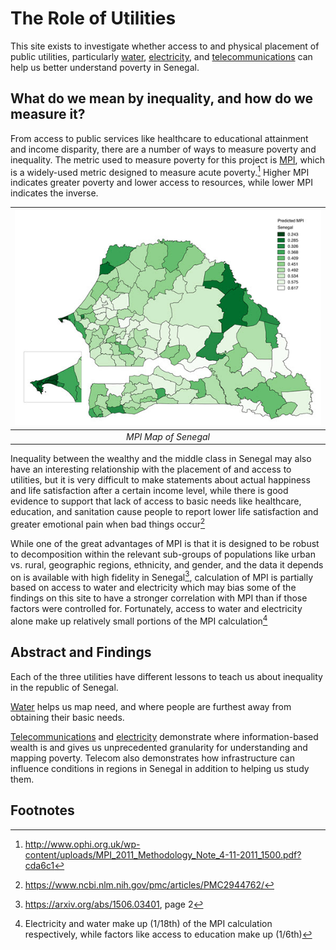 # The Role of Utilities

This site exists to investigate whether access to and physical placement of public utilities, particularly [water](water.md), [electricity](electricity.md), and [telecommunications](telecom.md) can help us better understand poverty in Senegal.

## What do we mean by inequality, and how do we measure it?
From access to public services like healthcare to educational attainment and income disparity, there are a number of ways to measure poverty and inequality. The metric used to measure poverty for this project is [MPI](https://en.wikipedia.org/wiki/Multidimensional_Poverty_Index), which is a widely-used metric designed to measure acute poverty.[^1] Higher MPI indicates greater poverty and lower access to resources, while lower MPI indicates the inverse.

| ![MPI map of Senegal](./Resources/Livelihood_Zones/senegal_mpi_map.jpg) |
|:--:|
| *MPI Map of Senegal* |


Inequality between the wealthy and the middle class in Senegal may also have an interesting relationship with the placement of and access to utilities, but it is very difficult to make statements about actual happiness and life satisfaction after a certain income level, while there is good evidence to support that lack of access to basic needs like healthcare, education, and sanitation cause people to report lower life satisfaction and greater emotional pain when bad things occur[^2]

While one of the great advantages of MPI is that it is designed to be robust to decomposition within the relevant sub-groups of populations like urban vs. rural, geographic regions, ethnicity, and gender, and the data it depends on is available with high fidelity in Senegal[^3], calculation of MPI is partially based on access to water and electricity which may bias some of the findings on this site to have a stronger correlation with MPI than if those factors were controlled for. Fortunately, access to water and electricity alone make up relatively small portions of the MPI calculation[^4]


## Abstract and Findings
Each of the three utilities have different lessons to teach us about inequality in the republic of Senegal.

[Water](water.md) helps us map need, and where people are furthest away from obtaining their basic needs.

[Telecommunications](telecom.md) and [electricity](electricity.md) demonstrate where information-based wealth is and gives us unprecedented granularity for understanding and mapping poverty. Telecom also demonstrates how infrastructure can influence conditions in regions in Senegal in addition to helping us study them.

## Footnotes
[^1]: http://www.ophi.org.uk/wp-content/uploads/MPI_2011_Methodology_Note_4-11-2011_1500.pdf?cda6c1
[^2]: https://www.ncbi.nlm.nih.gov/pmc/articles/PMC2944762/
[^3]: https://arxiv.org/abs/1506.03401, page 2
[^4]: Electricity and water make up (1/18th) of the MPI calculation respectively, while factors like access to education make up (1/6th)
